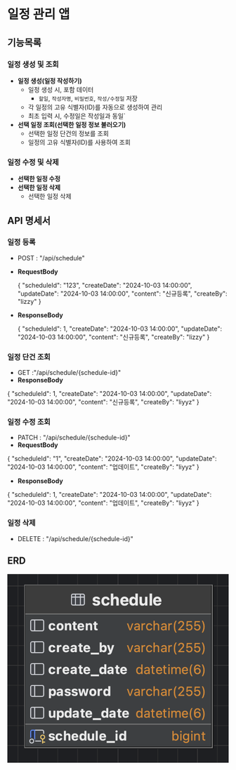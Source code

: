 # 일정 관리 앱
## 기능목록
### 일정 생성 및 조회 

- **일정 생성(일정 작성하기)**
    - 일정 생성 시, 포함 데이터
        - `할일`, `작성자명`, `비밀번호`, `작성/수정일` 저장
    - 각 일정의 고유 식별자(ID)를 자동으로 생성하여 관리 
    - 최초 입력 시, 수정일은 작성일과 동일`
- **선택 일정 조회(선택한 일정 정보 불러오기)**
    - 선택한 일정 단건의 정보를 조회
    - 일정의 고유 식별자(ID)를 사용하여 조회

### 일정 수정 및 삭제

- **선택한 일정 수정**
- **선택한 일정 삭제**
    - 선택한 일정 삭제
      
## API 명세서

### 일정 등록
- POST : "/api/schedule"
- **RequestBody**
  
    {
    "scheduleId": "123",
    "createDate": "2024-10-03 14:00:00",
    "updateDate": "2024-10-03 14:00:00",
    "content": "신규등록",
    "createBy": "lizzy"
  }

- **ResponseBody**
  
    {
  "scheduleId": 1,
  "createDate": "2024-10-03 14:00:00",
  "updateDate": "2024-10-03 14:00:00",
  "content": "신규등록",
  "createBy": "lizzy"
  }

### 일정 단건 조회
- GET :"/api/schedule/{schedule-id}"
- **ResponseBody**
  
{
  "scheduleId": 1,
  "createDate": "2024-10-03 14:00:00",
  "updateDate": "2024-10-03 14:00:00",
  "content": "신규등록",
  "createBy": "liyyz"
  }

### 일정 수정 조회
- PATCH : "/api/schedule/{schedule-id}"
- **RequestBody**

{
  "scheduleId": "1",
  "createDate": "2024-10-03 14:00:00",
  "updateDate": "2024-10-03 14:00:00",
  "content": "업데이트",
  "createBy": "liyyz"
  }
- **ResponseBody**

{
"scheduleId": 1,
"createDate": "2024-10-03 14:00:00",
"updateDate": "2024-10-03 14:00:00",
"content": "업데이트",
"createBy": "liyyz"
}
### 일정 삭제
- DELETE : "/api/schedule/{schedule-id}"

## ERD
![erd](/img/erd.png)

